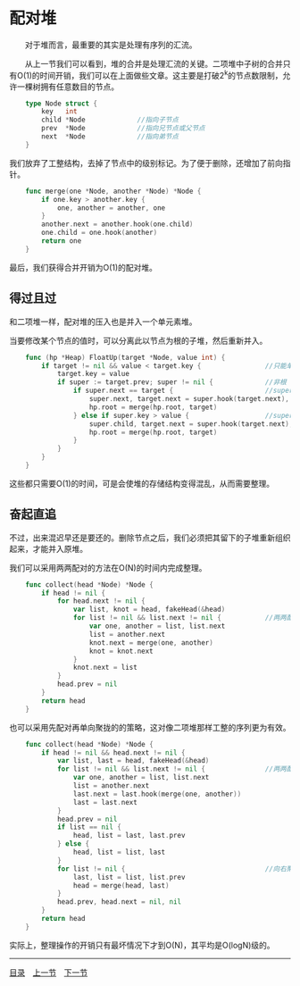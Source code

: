 # 配对堆
　　对于堆而言，最重要的其实是处理有序列的汇流。

　　从上一节我们可以看到，堆的合并是处理汇流的关键。二项堆中子树的合并只有O(1)的时间开销，我们可以在上面做些文章。这主要是打破2<sup>k</sup>的节点数限制，允许一棵树拥有任意数目的节点。
```go
	type Node struct {
		key   int
		child *Node				//指向子节点
		prev  *Node				//指向兄节点或父节点
		next  *Node				//指向弟节点
	}
```
我们放弃了工整结构，去掉了节点中的级别标记。为了便于删除，还增加了前向指针。
```go
	func merge(one *Node, another *Node) *Node {
		if one.key > another.key {
			one, another = another, one
		}
		another.next = another.hook(one.child)
		one.child = one.hook(another)
		return one
	}
```
最后，我们获得合并开销为O(1)的配对堆。

## 得过且过
和二项堆一样，配对堆的压入也是并入一个单元素堆。

当要修改某个节点的值时，可以分离此以节点为根的子堆，然后重新并入。
```go
	func (hp *Heap) FloatUp(target *Node, value int) {
		if target != nil && value < target.key {				//只能单向修改，对最小堆而言是改小
			target.key = value
			if super := target.prev; super != nil { 			//非根
				if super.next == target { 						//super为兄
					super.next, target.next = super.hook(target.next), nil
					hp.root = merge(hp.root, target)
				} else if super.key > value { 					//super为父，但被超越
					super.child, target.next = super.hook(target.next), nil
					hp.root = merge(hp.root, target)
				}
			}
		}
	}
```
这些都只需要O(1)的时间，可是会使堆的存储结构变得混乱，从而需要整理。

## 奋起直追
不过，出来混迟早还是要还的。删除节点之后，我们必须把其留下的子堆重新组织起来，才能并入原堆。

我们可以采用两两配对的方法在O(N)的时间内完成整理。
```go
	func collect(head *Node) *Node {
		if head != nil {
			for head.next != nil {
				var list, knot = head, fakeHead(&head)
				for list != nil && list.next != nil { 			//两两配对
					var one, another = list, list.next
					list = another.next
					knot.next = merge(one, another)
					knot = knot.next
				}
				knot.next = list
			}
			head.prev = nil
		}
		return head
	}
```
也可以采用先配对再单向聚拢的的策略，这对像二项堆那样工整的序列更为有效。
```go
	func collect(head *Node) *Node {
		if head != nil && head.next != nil {
			var list, last = head, fakeHead(&head)
			for list != nil && list.next != nil { 				//两两配对
				var one, another = list, list.next
				list = another.next
				last.next = last.hook(merge(one, another))
				last = last.next
			}
			head.prev = nil
			if list == nil {
				head, list = last, last.prev
			} else {
				head, list = list, last
			}
			for list != nil {									//向右聚拢
				last, list = list, list.prev
				head = merge(head, last)
			}
			head.prev, head.next = nil, nil
		}
		return head
	}
```
实际上，整理操作的开销只有最坏情况下才到O(N)，其平均是O(logN)级的。

---
[目录](../index.md)　[上一节](06-B.md)　[下一节](06.md)
